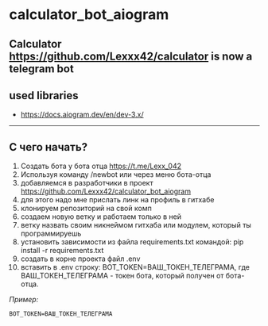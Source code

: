 # calculator_bot_aiogram

Calculator https://github.com/Lexxx42/calculator is now a telegram bot
---

## used libraries

* https://docs.aiogram.dev/en/dev-3.x/

---

## С чего начать?

1. Создать бота у бота отца https://t.me/Lexx_042
2. Используя команду /newbot или через меню бота-отца
3. добавляемся в разработчики в проект https://github.com/Lexxx42/calculator_bot_aiogram
4. для этого надо мне прислать линк на профиль в гитхабе
5. клонируем репозиторий на свой комп
6. создаем новую ветку и работаем только в ней
7. ветку назвать своим никнеймом гитхаба или модулем, который ты программируешь
8. установить зависимости из файла requirements.txt командой: pip install -r requirements.txt
9. создать в корне проекта файл .env
10. вставить в .env строку: BOT_TOKEN=ВАШ_ТОКЕН_ТЕЛЕГРАМА, где ВАШ_ТОКЕН_ТЕЛЕГРАМА - токен бота, который получен от
    бота-отца.

*Пример:*
``` shell
BOT_TOKEN=ВАШ_ТОКЕН_ТЕЛЕГРАМА  
```